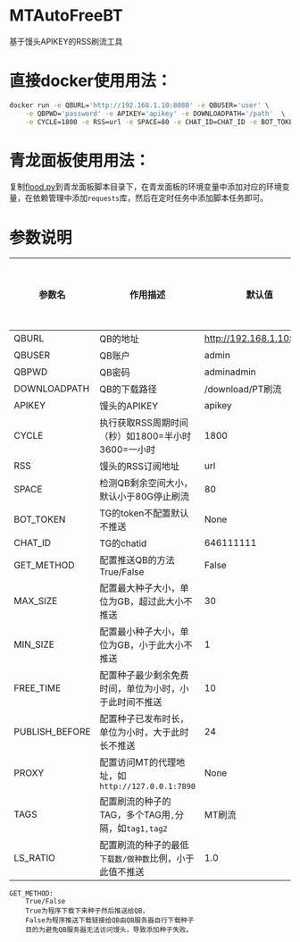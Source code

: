 # MTAutoFreeBT
基于馒头APIKEY的RSS刷流工具

# 直接docker使用用法：
```bash
docker run -e QBURL='http://192.168.1.10:8080' -e QBUSER='user' \
    -e QBPWD='password' -e APIKEY='apikey' -e DOWNLOADPATH='/path'  \
    -e CYCLE=1800 -e RSS=url -e SPACE=80 -e CHAT_ID=CHAT_ID -e BOT_TOKEN=BOT_TOKEN -e GET_METHOD=True shangling/mt-auto-free-to-qb:latest -v ./flood_data.json:/app/flood_data.json
```

# 青龙面板使用用法：
复制[flood.py](./app/flood.py)到青龙面板脚本目录下，在青龙面板的环境变量中添加对应的环境变量，在依赖管理中添加`requests`库，然后在定时任务中添加脚本任务即可。

# 参数说明

| 参数名          | 作用描述                              | 默认值                      | 是否可为空 |
|--------------|-----------------------------------|--------------------------|-------|
| QBURL        | QB的地址                             | http://192.168.1.10:8080 | 否     |
| QBUSER       | QB账户                              | admin                    | 否     |
| QBPWD        | QB密码                              | adminadmin               | 否     |
| DOWNLOADPATH | QB的下载路径                           | /download/PT刷流           | 否     |
| APIKEY       | 馒头的APIKEY                         | apikey                   | 否     |
| CYCLE        | 执行获取RSS周期时间（秒）如1800=半小时  3600=一小时 | 1800                     | 是     |
| RSS          | 馒头的RSS订阅地址                        | url                      | 否     |
| SPACE        | 检测QB剩余空间大小，默认小于80G停止刷流            | 80                       | 是     |
| BOT_TOKEN    | TG的token不配置默认不推送                  | None                | 是     |
| CHAT_ID      | TG的chatid                         | 646111111                | 是     |
| GET_METHOD   | 配置推送QB的方法   True/False            | False                    | 是     |
| MAX_SIZE     | 配置最大种子大小，单位为GB，超过此大小不推送 | 30                       | 是     |
| MIN_SIZE     | 配置最小种子大小，单位为GB，小于此大小不推送 | 1                        | 是     |
| FREE_TIME    | 配置种子最少剩余免费时间，单位为小时，小于此时间不推送 | 10                       | 是     |
| PUBLISH_BEFORE | 配置种子已发布时长，单位为小时，大于此时长不推送 | 24                       | 是     |
| PROXY        | 配置访问MT的代理地址，如`http://127.0.0.1:7890` | None                     | 是     |
| TAGS         | 配置刷流的种子的TAG，多个TAG用`,`分隔，如`tag1,tag2` | MT刷流                   | 是     |
| LS_RATIO     | 配置刷流的种子的最低`下载数/做种数`比例，小于此值不推送 | 1.0                      | 是     |



```
GET_METHOD:
    True/False
    True为程序下载下来种子然后推送给QB，
    False为程序推送下载链接给QB由QB服务器自行下载种子
    目的为避免QB服务器无法访问馒头，导致添加种子失败。
```